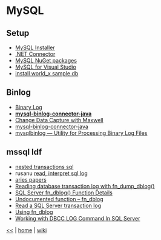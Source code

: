 # MySQL

## Setup
- [MySQL Installer](https://dev.mysql.com/downloads/installer/)
- [.NET Connector](https://dev.mysql.com/downloads/connector/net/)
- [MySQL NuGet packages](https://www.nuget.org/profiles/MySQL/)
- [MySQL for Visual Studio](https://www.mysql.com/why-mysql/windows/visualstudio/)
- [install world_x sample db](https://dev.mysql.com/doc/world-setup/en/world-setup-installation.html)

## Binlog
- [Binary Log](https://dev.mysql.com/doc/refman/5.7/en/binary-log.html)
- [**mysql-binlog-connector-java**](https://github.com/shyiko/mysql-binlog-connector-java)
- [Change Data Capture with Maxwell](https://www.percona.com/blog/2016/09/13/mysql-cdc-streaming-binary-logs-and-asynchronous-triggers/)
- [mysql-binlog-connector-java](https://github.com/shyiko/mysql-binlog-connector-java)
- [mysqlbinlog — Utility for Processing Binary Log Files](https://dev.mysql.com/doc/refman/5.7/en/mysqlbinlog.html)

## mssql ldf
+ [nested transactions sql](https://sqlwithmanoj.com/2015/05/26/sql-myth-nested-transactions-in-sql-server-and-hidden-secrets/)
+ rusanu [read, interpret sql log](http://rusanu.com/2014/03/10/how-to-read-and-interpret-the-sql-server-log/)
+ [aries papers](https://people.eecs.berkeley.edu/~brewer/cs262/Aries.pdf)
+ [Reading database transaction log with fn_dump_dblog()](https://blogs.msdn.microsoft.com/dfurman/2009/11/05/reading-database-transaction-log-with-fn_dump_dblog/)
+ [SQL Server fn_dblog() Function Details](https://logicalread.com/sql-server-dbcc-log-command-tl01/#.WRMDS9wlGCo)
+ [Undocumented function – fn_dblog](https://raresql.com/2013/04/15/sql-server-undocumented-function-fn_dblog/)
+ [Read a SQL Server transaction log](https://solutioncenter.apexsql.com/read-a-sql-server-transaction-log/)
+ [Using fn_dblog](http://killspid.blogspot.ro/2006/07/using-fndblog.html)
+ [Working with DBCC LOG Command In SQL Server](http://www.sqlmvp.org/dbcc-log-command-in-sql-server/)

[<<](../SQL.md) 
| 
[home](../README.md) 
| 
[wiki](https://github.com/illegitimis/Tutorial/wiki) 